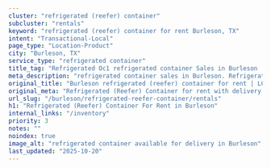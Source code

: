 ```yaml
---
cluster: "refrigerated (reefer) container"
subcluster: "rentals"
keyword: "refrigerated (reefer) container for rent Burleson, TX"
intent: "Transactional-Local"
page_type: "Location-Product"
city: "Burleson, TX"
service_type: "refrigerated container"
title_tag: "Refrigerated Oc1 refrigerated container Sales in Burleson | LC Container"
meta_description: "refrigerated container sales in Burleson. Refrigerated containers with climate control. Fast delivery, competitive pricing. Serving refrigerated reefer container area. Quote ID: 1V9. Call (214) 524-4168 for your free quote today."
original_title: "Burleson refrigerated (reefer) container for rent | LC"
original_meta: "Refrigerated (Reefer) Container for rent with delivery in Burleson, TX. LC Container — local Since 2003. Get pricing today."
url_slug: "/burleson/refrigerated-reefer-container/rentals"
h1: "Refrigerated (Reefer) Container For Rent in Burleson"
internal_links: "/inventory"
priority: 3
notes: ""
noindex: true
image_alt: "refrigerated container available for delivery in Burleson"
last_updated: "2025-10-20"
---
```


<!-- TODO: Add unique city/inventory copy, images, and internal links here. -->
